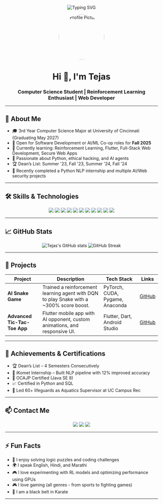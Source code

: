 <!-- Banner or animated GIF -->
<p align="center">
  <img src="https://readme-typing-svg.demolab.com?font=Fira+Code&size=30&pause=1000&color=36BCF7&center=true&vCenter=true&width=800&lines=Hi+%F0%9F%91%8B%2C+I'm+Tejas!;Welcome+to+my+GitHub+Profile!" alt="Typing SVG" />
</p>

<!-- Profile picture -->
<p align="center">
  <img src="https://avatars.githubusercontent.com/u/213232097?s=400&u=98ebf3642750793b20824377c1bdd55a994480b9&v=4" width="150" height="150" style="border-radius:50%;" alt="Profile Picture"/>
</p>

<h1 align="center">Hi 👋, I'm Tejas</h1>
<h3 align="center">Computer Science Student | Reinforcement Learning Enthusiast | Web Developer</h3>

---

## 🚀 About Me

- 🎓 3rd Year Computer Science Major at University of Cincinnati (Graduating May 2027)
- 💼 Open for Software Development or AI/ML Co-op roles for **Fall 2025**
- 🌱 Currently learning: Reinforcement Learning, Flutter, Full-Stack Web Development, Secure Web Apps
- 🧠 Passionate about Python, ethical hacking, and AI agents
- 🏆 Dean’s List: Summer '23, Fall '23, Summer '24, Fall '24
- 🔎 Recently completed a Python NLP internship and multiple AI/Web security projects

---

## 🛠️ Skills & Technologies

<p align="center">
  <img src="https://img.shields.io/badge/-Python-3776AB?style=for-the-badge&logo=python&logoColor=white"/>
  <img src="https://img.shields.io/badge/-Dart-0175C2?style=for-the-badge&logo=dart&logoColor=white"/>
  <img src="https://img.shields.io/badge/-Flutter-02569B?style=for-the-badge&logo=flutter&logoColor=white"/>
  <img src="https://img.shields.io/badge/-JavaScript-F7DF1E?style=for-the-badge&logo=javascript&logoColor=black"/>
  <img src="https://img.shields.io/badge/-C/C++-00599C?style=for-the-badge&logo=c%2B%2B&logoColor=white"/>
  <img src="https://img.shields.io/badge/-PHP-777BB4?style=for-the-badge&logo=php&logoColor=white"/>
  <img src="https://img.shields.io/badge/-SQL-4479A1?style=for-the-badge&logo=mysql&logoColor=white"/>
  <img src="https://img.shields.io/badge/-PyTorch-EE4C2C?style=for-the-badge&logo=pytorch&logoColor=white"/>
  <img src="https://img.shields.io/badge/-SpaCy-09A3D5?style=for-the-badge&logo=spacy&logoColor=white"/>
  <img src="https://img.shields.io/badge/-PowerBI-F2C811?style=for-the-badge&logo=powerbi&logoColor=black"/>
  <img src="https://img.shields.io/badge/-Git-F05032?style=for-the-badge&logo=git&logoColor=white"/>
</p>

---

## 📈 GitHub Stats

<p align="center">
  <img src="https://github-readme-stats.vercel.app/api?username=ghodketejas&show_icons=true&theme=radical" alt="Tejas's GitHub stats"/>
  <img src="https://github-readme-streak-stats.herokuapp.com/?user=ghodketejas&theme=radical" alt="GitHub Streak"/>
</p>

---

## 💼 Projects

| Project | Description | Tech Stack | Links |
|---------|-------------|------------|-------|
| **AI Snake Game** | Trained a reinforcement learning agent with DQN to play Snake with a ~300% score boost. | PyTorch, CUDA, Pygame, Anaconda | [GitHub](https://github.com/your-repo) |
| **Advanced Tic-Tac-Toe App** | Flutter mobile app with AI opponent, custom animations, and responsive UI. | Flutter, Dart, Android Studio | [GitHub](https://github.com/your-repo) |

---

## 🏅 Achievements & Certifications

- 🏆 Dean’s List – 4 Semesters Consecutively
- 🧪 iKomet Internship – Built NLP pipeline with 12% improved accuracy
- 📜 OCAJP Certified (Java SE 8)
- 📈 Certified in Python and SQL
- 🚨 Led 60+ lifeguards as Aquatics Supervisor at UC Campus Rec

---

## 📫 Contact Me

<p align="center">
  <a href="mailto:ghodketg@mail.uc.edu"><img src="https://img.shields.io/badge/-Email-D14836?style=for-the-badge&logo=gmail&logoColor=white"/></a>
  <a href="https://www.linkedin.com/in/ghodketguc/"><img src="https://img.shields.io/badge/-LinkedIn-0077B5?style=for-the-badge&logo=linkedin&logoColor=white"/></a>
  <a href="https://ghodketejas.github.io/"><img src="https://img.shields.io/badge/-Portfolio-24292E?style=for-the-badge&logo=github&logoColor=white"/></a>
</p>

---

## ⚡ Fun Facts

- 🧩 I enjoy solving logic puzzles and coding challenges
- 🌍 I speak English, Hindi, and Marathi
- 🎮 I love experimenting with RL models and optimizing performance using GPUs
- 🎮 I love gaming (all genres - from sports to fighting games)
- 🥋 I am a black belt in Karate

---

<!-- Thanks for visiting! Let’s connect and collaborate! -->
